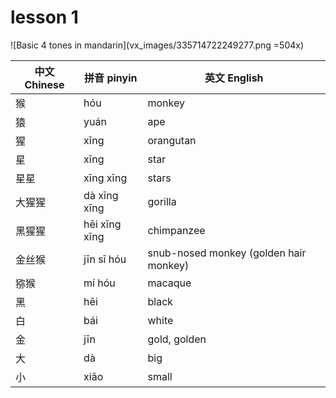 # lesson 1

![Basic 4 tones in mandarin](vx_images/335714722249277.png =504x)

| 中文 Chinese |  拼音 pinyin  |              英文 English              |
| ------------ | ------------- | -------------------------------------- |
| 猴           | hóu           | monkey                                 |
| 猿           | yuán          | ape                                    |
| 猩           | xīng          | orangutan                              |
| 星           | xīng          | star                                   |
| 星星         | xīng xīng     | stars                                  |
| 大猩猩        | dà xīng xīng  | gorilla                                |
| 黑猩猩        | hēi xīng xīng | chimpanzee                             |
| 金丝猴        | jīn sī hóu    | snub-nosed monkey (golden hair monkey) |
| 猕猴         | mí hóu        | macaque                                |
| 黑           | hēi           | black                                  |
| 白           | bái           | white                                  |
| 金           | jīn           | gold, golden                           |
| 大           | dà            | big                                    |
| 小           | xiǎo          | small                                  |